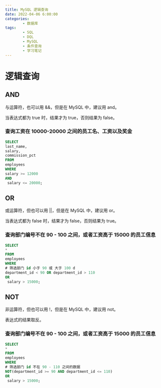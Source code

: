 ```yaml
---
title: MySQL 逻辑查询
date: 2022-04-06 6:00:00
categories:
        - 数据库
tags:
        - SQL
        - DQL
        - MySQL
        - 条件查询
        - 学习笔记
---
```


# 逻辑查询

## AND

与运算符，也可以用 &&，但是在 MySQL 中，建议用 and。

当表达式都为 true 时，结果才为 true，否则结果为 false。

### 查询工资在 10000-20000 之间的员工名、工资以及奖金

```sql
SELECT
last_name,
salary,
commission_pct
FROM
employees
WHERE
salary >= 12000
AND
 salary <= 20000;
```

## OR

或运算符，但也可以用 ||，但是在 MySQL 中，建议用 or。

当表达式都为 false 时，结果才为 false，否则结果为 true。

### 查询部门编号不在 90 - 100 之间，或者工资高于 15000 的员工信息

```sql
SELECT
*
FROM
employees
WHERE
# 筛选部门 id 小于 90 或 大于 100 d
department_id < 90 OR department_id > 110
OR
 salary > 15000;
```

## NOT

非运算符，但也可以用 !，但是在 MySQL 中，建议用 not。

表达式的结果取反。

### 查询部门编号不在 90 - 100 之间，或者工资高于 15000 的员工信息

```sql
SELECT
*
FROM
employees
WHERE
# 筛选部门 id 不在 90 - 110 之间的数据
NOT(department_id >= 90 AND department_id <= 110)
OR
 salary > 15000;
```
